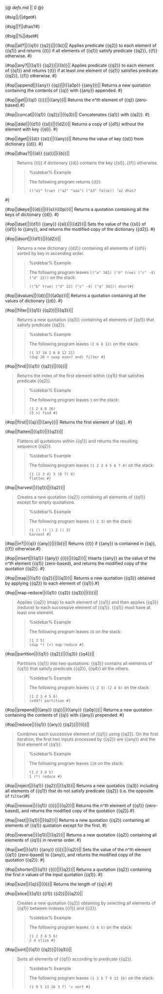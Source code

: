 {@ _defs_.md || 0 @}

{#sig||/||dget#}

{#sig||?||dhas?#}

{#sig||%||dset#}

{#op||all?||{{q1}} {{q2}}||{{b}}||
Applies predicate {{q2}} to each element of {{q1}} and returns {{t}} if all elements of {{q1}} satisfy predicate {{q2}}, {{f}} otherwise. #}

{#op||any?||{{q1}} {{q2}}||{{b}}||
Applies predicate {{q2}} to each element of {{q1}} and returns {{t}} if at least one element of {{q1}} satisfies predicate {{q2}}, {{f}} otherwise. #}

{#op||append||{{any}} {{q}}||({{a0p}} {{any}})||
Returns a new quotation containing the contents of {{q}} with {{any}} appended. #}

{#op||get||{{q}} {{i}}||{{any}}||
Returns the _n^th_ element of {{q}} (zero-based).#}

{#op||concat||{{q1}} {{q2}}||{{q3}}||
Concatenates {{q1}} with {{q2}}. #}

{#op||ddel||{{d1}} {{sl}}||{{d2}}||
Returns a copy of {{d1}} without the element with key {{sl}}. #}

{#op||dget||{{d}} {{sl}}||{{any}}||
Returns the value of key {{sl}} from dictionary {{d}}. #}

{#op||dhas?||{{d}} {{sl}}||{{b}}||
> Returns {{t}} if dictionary {{d}} contains the key {{sl}}, {{f}} otherwise.
> 
> > %sidebar%
> > Example
> >  
> > The following program returns {{t}}:
> > 
> >     (("a1" true) ("a2" "aaa") ("a3" false)) 'a2 dhas?
 #}

{#op||dkeys||{{d}}||({{s}}{{0p}})||
Returns a quotation containing all the keys of dictionary {{d}}. #}

{#op||dset||{{d1}} {{any}} {{sl}}||{{d2}}||
Sets the value of the {{sl}} of {{d1}}  to {{any}}, and returns the modified copy of the dictionary {{d2}}. #}

{#op||dsort||{{d1}}||{{d2}}||
> Returns a new dictionary {{d2}} containing all elements of {{d1}} sorted by key in ascending order.
> 
> > %sidebar%
> > Example
> > 
> > The following program leaves `(("a" 342) ("b" true) ("c" -4) ("d" 22))` on the stack:
> > 
> >     (("b" true) ("d" 22) ("c" -4) ("a" 342)) dsort#}

{#op||dvalues||{{d}}||({{a0p}})||
Returns a quotation containing all the values of dictionary {{d}}. #}

{#op||filter||{{q1}} {{q2}}||{{q3}}||
> Returns a new quotation {{q3}} containing all elements of {{q1}} that satisfy predicate {{q2}}.
> 
> > %sidebar%
> > Example
> > 
> > The following program leaves `(2 6 8 12)` on the stack:
> > 
> >     (1 37 34 2 6 8 12 21) 
> >     (dup 20 < swap even? and) filter #}

{#op||find||{{q1}} {{q2}}||{{i}}||
> Returns the index of the first element within {{q1}} that satisfies predicate {{q2}}.
> 
> > %sidebar%
> > Example
> > 
> > The following program leaves `3` on the stack:
> > 
> >     (1 2 4 8 16) 
> >     (5 >) find #}

{#op||first||{{q}}||{{any}}||
Returns the first element of {{q}}. #}

{#op||flatten||{{q1}}||{{q2}}||
> Flattens all quotations within {{q1}} and returns the resulting sequence {{q2}}.
> 
> > %sidebar%
> > Example
> > 
> > The following program leaves `(1 2 3 4 5 6 7 8)` on the stack:
> > 
> >     (1 (2 3 4) 5 (6 7) 8) 
> >     flatten #}

{#op||harvest||{{q1}}||{{q2}}||
> Creates a new quotation {{q2}} containing all elements of {{q1}} except for empty quotations.
> 
> > %sidebar%
> > Example
> > 
> > The following program leaves `(1 2 3)` on the stack:
> > 
> >     (1 () () () 2 () 3) 
> >     harvest #}

{#op||in?||{{q}} {{any}}||{{b}}||
Returns {{t}} if {{any}} is contained in {{q}}, {{f}} otherwise.#}

{#op||insert||{{q1}} {{any}} {{i}}||{{q2}}||
Inserts {{any}} as the value of the _n^th_ element {{q1}} (zero-based), and returns the modified copy of the quotation {{q2}}. #}

{#op||map||{{q1}} {{q2}}||{{q3}}||
Returns a new quotation {{q3}} obtained by applying {{q2}} to each element of {{q1}}.#}

{#op||map-reduce||{{q1}} {{q2}} {{q3}}||{{i}}||
> Applies {{q2}} (map) to each element of {{q1}} and then applies {{q3}} (reduce) to each successive element of {{q1}}. {{q1}} must have at least one element.
> 
> > %sidebar%
> > Example
> > 
> > The following program leaves `35` on the stack:
> > 
> >     (1 3 5) 
> >     (dup *) (+) map-reduce #}

{#op||partition||{{q1}} {{q2}}||{{q3}} {{q4}}||
> Partitions {{q1}} into two quotations: {{q3}} contains all elements of {{q1}} that satisfy predicate {{q2}}, {{q4}} all the others.
> 
> > %sidebar%
> > Example
> > 
> > The following program leaves `(1 2 3) (2 4 6)` on the stack:
> > 
> >     (1 2 3 4 5 6) 
> >     (odd?) partition #}

{#op||prepend||{{any}} {{q}}||({{any}} {{a0p}})||
Returns a new quotation containing the contents of {{q}} with {{any}} prepended. #}

{#op||reduce||{{q1}} {{any}} {{q2}}||{{i}}||
> Combines each successive element of {{q1}} using {{q2}}. On the first iteration, the first two inputs processed by {{q2}} are {{any}} and the first element of {{q1}}.
> 
> > %sidebar%
> > Example
> > 
> > The following program leaves `120` on the stack:
> > 
> >     (1 2 3 4 5) 
> >     1 (*) reduce #}

{#op||reject||{{q1}} {{q2}}||{{q3}}||
Returns a new quotatios {{q3}} including all elements of {{q1}} that do not satisfy predicate {{q2}} (i.e. the opposite of `filter`)#}

{#op||remove||{{q1}} {{i}}||{{q2}}||
Returns the _n^th_ element of {{q1}} (zero-based), and returns the modified copy of the quotation {{q2}}.#}

{#op||rest||{{q1}}||{{q2}}||
Returns a new quotation {{q2}} containing all elements of {{q1}} quotation except for the first. #}

{#op||reverse||{{q1}}||{{q2}}||
Returns a new quotation {{q2}} containing all elements of {{q1}} in reverse order. #}

{#op||set||{{q1}} {{any}} {{i}}||{{q2}}||
Sets the value of the _n^th_ element {{q1}} (zero-based) to {{any}}, and returns the modified copy of the quotation {{q2}}. #}

{#op||shorten||{{q1}} {{i}}||{{q2}}||
Returns a quotation {{q2}} containing the first _n_ values of the input quotation {{q1}}. #}

{#op||size||{{q}}||{{i}}||
Returns the length of {{q}}.#}

{#op||slice||{{q1}} {{i1}} {{i2}}||{{q2}}||
> Creates a new quotation {{q2}} obtaining by selecting all elements of {{q1}} between indexes {{i1}} and {{i2}}.
> 
> > %sidebar%
> > Example
> > 
> > The following program leaves `(3 4 5)` on the stack:
> > 
> >     (1 2 3 4 5 6) 
> >     2 4 slice #}

{#op||sort||{{q1}} {{q2}}||{{q3}}||
> Sorts all elements of {{q1}} according to predicate {{q2}}. 
> 
> > %sidebar%
> > Example
> > 
> > The following program leaves `(1 3 5 7 9 13 16)` on the stack:
> > 
> >     (1 9 5 13 16 3 7) '> sort #}
